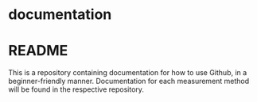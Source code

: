 # documentation
# README
This is a repository containing documentation for how to use Github, in a beginner-friendly manner. Documentation for each measurement method will be found in the respective repository.

